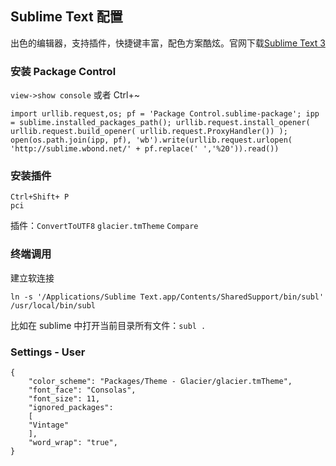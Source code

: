 ## Sublime Text 配置

出色的编辑器，支持插件，快捷键丰富，配色方案酷炫。官网下载[Sublime Text 3](http://c758482.r82.cf2.rackcdn.com/Sublime%20Text%20Build%203083.dmg)

### 安装 Package Control


`view->show console` 或者 Ctrl+~

	import urllib.request,os; pf = 'Package Control.sublime-package'; ipp = sublime.installed_packages_path(); urllib.request.install_opener( urllib.request.build_opener( urllib.request.ProxyHandler()) ); open(os.path.join(ipp, pf), 'wb').write(urllib.request.urlopen( 'http://sublime.wbond.net/' + pf.replace(' ','%20')).read())
	
### 安装插件

	Ctrl+Shift+ P
	pci
插件：`ConvertToUTF8` `glacier.tmTheme` `Compare`


### 终端调用

建立软连接

	ln -s '/Applications/Sublime Text.app/Contents/SharedSupport/bin/subl' /usr/local/bin/subl

比如在 sublime 中打开当前目录所有文件：`subl .`


### Settings - User

	{
		"color_scheme": "Packages/Theme - Glacier/glacier.tmTheme",
		"font_face": "Consolas",
		"font_size": 11,
		"ignored_packages":
		[
		"Vintage"
		],
		"word_wrap": "true",
	}
